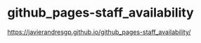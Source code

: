 # github_pages-staff_availability
https://javierandresgp.github.io/github_pages-staff_availability/
